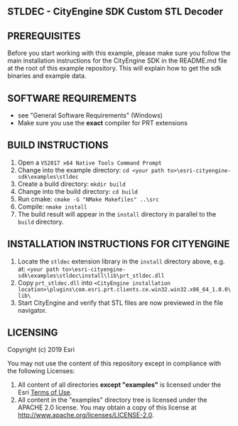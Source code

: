 STLDEC - CityEngine SDK Custom STL Decoder
------------------------------------------


PREREQUISITES
-------------

Before you start working with this example, please make sure you follow
the main installation instructions for the CityEngine SDK in the
README.md file at the root of this example repository. This will
explain how to get the sdk binaries and example data.


SOFTWARE REQUIREMENTS
---------------------

- see "General Software Requirements" (Windows)
- Make sure you use the **exact** compiler for PRT extensions


BUILD INSTRUCTIONS
------------------

1. Open a `VS2017 x64 Native Tools Command Prompt`
1. Change into the example directory: `cd <your path to>\esri-cityengine-sdk\examples\stldec`
1. Create a build directory: `mkdir build`
1. Change into the build directory: `cd build`
1. Run cmake: `cmake -G "NMake Makefiles" ..\src`
1. Compile: `nmake install`
1. The build result will appear in the `install` directory in parallel to the `build` directory.


INSTALLATION INSTRUCTIONS FOR CITYENGINE
----------------------------------------

1. Locate the `stldec` extension library in the `install` directory above, e.g. at:
   `<your path to>\esri-cityengine-sdk\examples\stldec\install\lib\prt_stldec.dll`
1. Copy `prt_stldec.dll` into `<CityEngine installation location>\plugins\com.esri.prt.clients.ce.win32.win32.x86_64_1.0.0\lib\`
1. Start CityEngine and verify that STL files are now previewed in the file navigator.


LICENSING
---------

Copyright (c) 2019 Esri

You may not use the content of this repository except in compliance with the following Licenses:
  1. All content of all directories **except "examples"** is licensed under the Esri [Terms of Use](http://www.esri.com/legal/licensing-translations).
  2. All content in the "examples" directory tree is licensed under the APACHE 2.0 license. You may obtain a copy of this license at http://www.apache.org/licenses/LICENSE-2.0.
